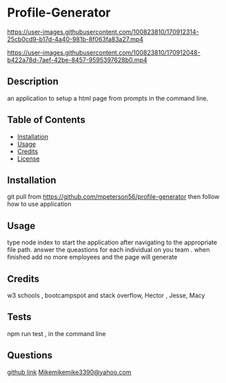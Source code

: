 # Profile-Generator


https://user-images.githubusercontent.com/100823810/170912314-25cb0cd9-b17d-4a40-981b-8f063fa83a27.mp4



https://user-images.githubusercontent.com/100823810/170912048-b422a78d-7aef-42be-8457-9595397628b0.mp4


## Description
an application to setup a html page from prompts in the command line. 

## Table of Contents
- [Installation](#installation)
- [Usage](#usage)
- [Credits](#credits)
- [License](#license)

## Installation
git pull from https://github.com/mpeterson56/profile-generator   then follow how to use application

## Usage
type node index to start the application after navigating to the appropriate file path. answer the queastions for each individual on you team . when finished add no more employees and the page will generate

## Credits
w3 schools , bootcampspot and stack overflow, Hector , Jesse, Macy




## Tests
npm run test , in the command line

## Questions
[github link](Mpeterson56)
Mikemikemike3390@yahoo.com
